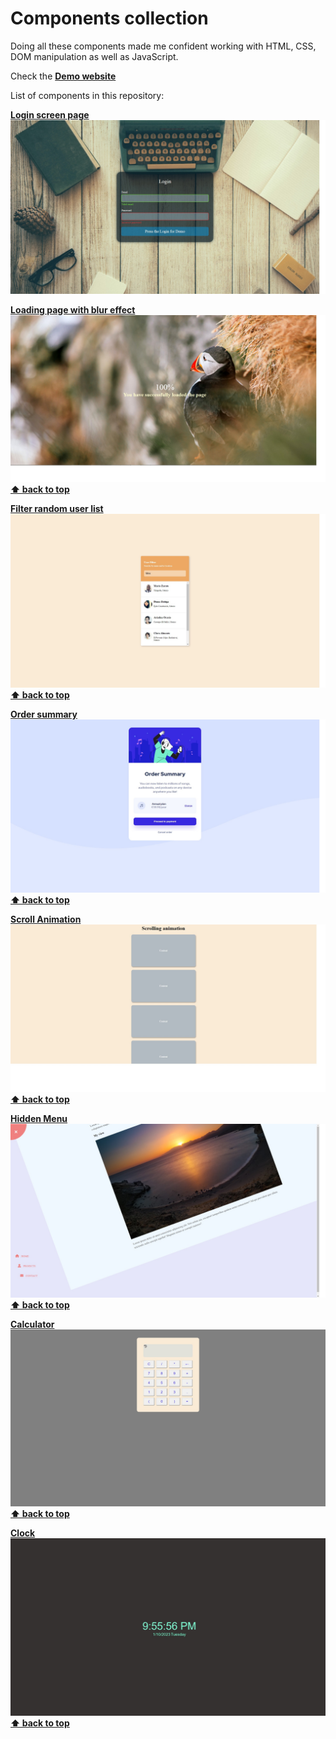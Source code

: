 # Components collection
Doing all these components made me confident working with HTML, CSS, DOM manipulation as well as JavaScript.

Check the [**Demo website**](https://components.dimitargegov.site/)

List of components in this repository:

[**Login screen page**](https://github.com/MitkoDG/components-collection/tree/main/login-screen-errors)
[![Login screen page](https://github.com/MitkoDG/components-collection/blob/main/login-screen-errors/screenshot.jpg "Login screen page")](https://components.dimitargegov.site/login-screen-errors/index.html)

[**Loading page with blur effect**](https://github.com/MitkoDG/components-collection/tree/main/fade-to-clear-loading-screen)
[![Loading page with blur effect picture](https://github.com/MitkoDG/components-collection/blob/main/fade-to-clear-loading-screen/screenshot.jpg "Loading page with blur effect")](https://components.dimitargegov.com/fade-to-clear-loading-screen/index.html)
**[⬆ back to top](#components-collection)**

[**Filter random user list**](https://github.com/MitkoDG/components-collection)
[![Filter random user list](https://github.com/MitkoDG/components-collection/blob/main/user-filter/screenshot.jpg "Filter random user list")](https://components.dimitargegov.com/user-filter/index.html)
**[⬆ back to top](#components-collection)**

[**Order summary**](https://github.com/MitkoDG/order-summary-landing-page)
[![Order summary](https://github.com/MitkoDG/components-collection/blob/main/order-summary/screenshot.jpg "Order summary")](https://components.dimitargegov.com/order-summary/index.html)
**[⬆ back to top](#components-collection)**

[**Scroll Animation**](https://github.com/MitkoDG/components-collection/tree/main/scroll-animation)
[![Scroll Animation](https://github.com/MitkoDG/components-collection/blob/main/scroll-animation/screenshot.jpg "Scroll Animation")](https://components.dimitargegov.com/scroll-animation/index.html)
**[⬆ back to top](#components-collection)**

[**Hidden Menu**](https://github.com/MitkoDG/components-collection/tree/main/hidden-navigation)
[![Hidden Menu](https://github.com/MitkoDG/components-collection/blob/main/hidden-navigation/screenshot.jpg "Hidden Menu")](https://components.dimitargegov.com/hidden-navigation/index.html)
**[⬆ back to top](#components-collection)**

[**Calculator**](https://github.com/MitkoDG/components-collection/tree/main/calculator)
[![Calculator](https://github.com/MitkoDG/components-collection/blob/main/calculator/screenshot.jpg "calculator")](https://components.dimitargegov.com/calculator/index.html)
**[⬆ back to top](#components-collection)**

[**Clock**](https://github.com/MitkoDG/components-collection/tree/main/clock)
[![Clock](https://github.com/MitkoDG/components-collection/blob/main/clock/screenshot.jpg "Clock")](https://components.dimitargegov.com/clock/index.html)
**[⬆ back to top](#components-collection)**
